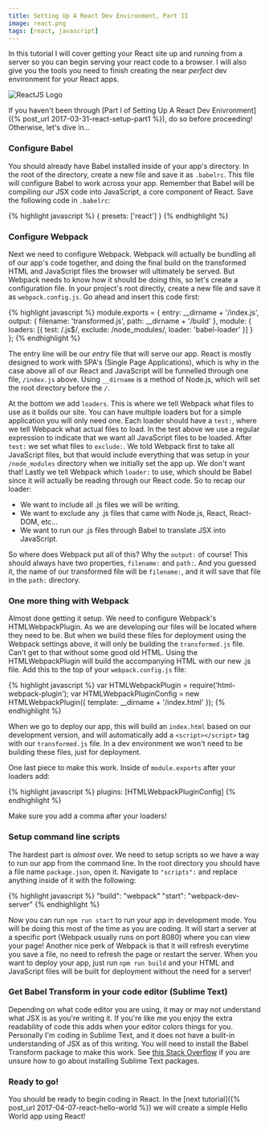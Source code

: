 ```yaml
---
title: Setting Up A React Dev Environment, Part II
image: react.png
tags: [react, javascript]
---
```


In this tutorial I will cover getting your React site up and running from a server so you can begin serving your react code to a browser. I will also give you the tools you need to finish creating the near _perfect_ dev environment for your React apps.

<div class="img-container"><img src="{{ "/assets/preview_images/reactjspt2.jpg" | relative_url }}" alt="ReactJS Logo" class="article-image"></div>

If you haven't been through [Part I of Setting Up A React Dev Enivronment]({% post_url 2017-03-31-react-setup-part1 %}), do so before proceeding! Otherwise, let's dive in...

### Configure Babel

You should already have Babel installed inside of your app's directory. In the root of the directory, create a new file and save it as `.babelrc`. This file will configure Babel to work across your app. Remember that Babel will be compiling our JSX code into JavaScript, a core component of React. Save the following code in `.babelrc`:

{% highlight javascript %}
{ presets: ['react'] }
{% endhighlight %}

### Configure Webpack

Next we need to configure Webpack. Webpack will actually be bundling all of our app's code together, and doing the final build on the transformed HTML and JavaScript files the browser will ultimately be served. But Webpack needs to know how it should be doing this, so let's create a configuration file. In your project's root directly, create a new file and save it as `webpack.config.js`. Go ahead and insert this code first:

{% highlight javascript %}
module.exports = {
  entry: __dirname + '/index.js',
  output: {
    filename: 'transformed.js',
    path: __dirname + '/build'
  },
  module: {
    loaders: [{
      test: /\.js$/,
      exclude: /node_modules/,
      loader: 'babel-loader'
    }]
  }  
};
{% endhighlight %}

The entry line will be our _entry_ file that will serve our app. React is mostly designed to work with SPA's (Single Page Applications), which is why in the case above all of our React and JavaScript will be funnelled through one file, `/index.js` above. Using `__dirname` is a method of Node.js, which will set the root directory before the `/`. 

At the bottom we add `loaders`. This is where we tell Webpack what files to use as it builds our site. You can have multiple loaders but for a simple application you will only need one. Each loader should have a `test:`, where we tell Webpack what actual files to load. In the test above we use a regular expression to indicate that we want all JavaScript files to be loaded. After `test:` we set what files to `exclude:`. We told Webpack first to take all JavaScript files, but that would include everything that was setup in your `/node_modules` directory when we initially set the app up. We don't want that! Lastly we tell Webpack which `loader:` to use, which should be Babel since it will actually be reading through our React code. So to recap our loader:

* We want to include all .js files we will be writing.
* We want to exclude any .js files that came with Node.js, React, React-DOM, etc...
* We want to run our .js files through Babel to translate JSX into JavaScript.

So where does Webpack put all of this? Why the `output:` of course! This should always have two properties, `filename:` and `path:`. And you guessed it, the name of our transformed file will be `filename:`, and it will save that file in the `path:` directory.

### One more thing with Webpack

Almost done getting it setup. We need to configure Webpack's HTMLWebpackPlugin. As we are developing our files will be located where they need to be. But when we build these files for deployment using the Webpack settings above, it will only be building the `transformed.js` file. Can't get to that without some good old HTML. Using the HTMLWebpackPlugin will build the accompanying HTML with our new .js file. Add this to the top of your `webpack.config.js` file:

{% highlight javascript %}
var HTMLWebpackPlugin = require('html-webpack-plugin');
var HTMLWebpackPluginConfig = new HTMLWebpackPlugin({
  template: __dirname + '/index.html'
});
{% endhighlight %}

When we go to deploy our app, this will build an `index.html` based on our development version, and will automatically add a `<script></script>` tag with our `transformed.js` file. In a dev environment we won't need to be building these files, just for deployment.

One last piece to make this work. Inside of `module.exports` after your loaders add:

{% highlight javascript %}
plugins: [HTMLWebpackPluginConfig]
{% endhighlight %}

Make sure you add a comma after your loaders!

### Setup command line scripts

The hardest part is _almost_ over. We need to setup scripts so we have a way to run our app from the command line. In the root directory you should have a file name `package.json`, open it. Navigate to `"scripts":` and replace anything inside of it with the following:

{% highlight javascript %}
"build": "webpack"
"start": "webpack-dev-server"
{% endhighlight %}

Now you can run `npm run start` to run your app in development mode. You will be doing this most of the time as you are coding. It will start a server at a specific port (Webpack usually runs on port 8080) where you can view your page! Another nice perk of Webpack is that it will refresh everytime you save a file, no need to refresh the page or restart the server. When you want to deploy your app, just run `npm run build` and your HTML and JavaScript files will be built for deployment without the need for a server!

### Get Babel Transform in your code editor (Sublime Text)

Depending on what code editor you are using, it may or may not understand what JSX is as you're writing it. If you're like me you enjoy the extra readability of code this adds when your editor colors things for you. Personally I'm coding in Sublime Text, and it does not have a built-in understanding of JSX as of this writing. You will need to install the Babel Transform package to make this work. See <a href="http://stackoverflow.com/questions/13124532/installing-packages-in-sublime-text-2" target="_blank">this Stack Overflow</a> if you are unsure how to go about installing Sublime Text packages.

### Ready to go!

You should be ready to begin coding in React. In the [next tutorial]({% post_url 2017-04-07-react-hello-world %}) we will create a simple Hello World app using React!